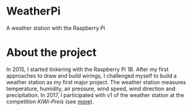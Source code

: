 # WeatherPi
A weather station with the Raspberry Pi

# About the project
In 2015, I started tinkering with the Raspberry Pi 1B. After my first approaches to draw and build wirings, I challenged myself to build a weather station as my first major project. The weather station measures temperature, humidity, air pressure, wind speed, wind direction and precipitation. In 2017, I participated with v1 of the weather station at the competition _KiWi-Preis_ (see [more](https://helmutschmidtgymnasium.de/schulleben/veranstaltungen/kiwi-preis-fuer-digitale-wetterstation/)).
